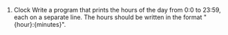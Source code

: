 1. Clock
Write a program that prints the hours of the day from 0:0 to 23:59, each on a separate line.
The hours should be written in the format "{hour}:{minutes}".
